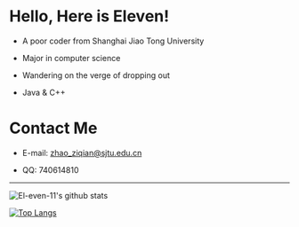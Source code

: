 # Hello, Here is Eleven!

* A poor coder from Shanghai Jiao Tong University

* Major in computer science

* Wandering on the verge of dropping out

* Java & C++

# Contact Me

* E-mail: <zhao_ziqian@sjtu.edu.cn>

* QQ: 740614810

--------

![El-even-11's github stats](https://github-readme-stats.vercel.app/api?username=El-even-11&show_icons=true&theme=tokyonight)

[![Top Langs](https://github-readme-stats.vercel.app/api/top-langs/?username=El-even-11&layout=compact&theme=tokyonight)](https://github.com/El-even-11)
